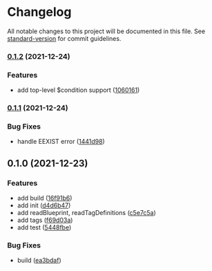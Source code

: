 # Changelog

All notable changes to this project will be documented in this file. See [standard-version](https://github.com/conventional-changelog/standard-version) for commit guidelines.

### [0.1.2](https://github.com/BlackGlory/garland/compare/v0.1.1...v0.1.2) (2021-12-24)


### Features

* add top-level $condition support ([1060161](https://github.com/BlackGlory/garland/commit/10601610a7fcd2e0ecfa18716cc3470935032783))

### [0.1.1](https://github.com/BlackGlory/garland/compare/v0.1.0...v0.1.1) (2021-12-24)


### Bug Fixes

* handle EEXIST error ([1441d98](https://github.com/BlackGlory/garland/commit/1441d98c52f723fe0365bd73b9df896369bedb2b))

## 0.1.0 (2021-12-23)


### Features

* add build ([16f91b6](https://github.com/BlackGlory/garland/commit/16f91b63e554f63a0849132f882c09cb13531e16))
* add init ([d4d6b47](https://github.com/BlackGlory/garland/commit/d4d6b479bd3f960cb1cd6b48f5bea495732e3899))
* add readBlueprint, readTagDefinitions ([c5e7c5a](https://github.com/BlackGlory/garland/commit/c5e7c5aec5d6100dee53e52563b6c1ccda29cc41))
* add tags ([f69d03a](https://github.com/BlackGlory/garland/commit/f69d03a0530862c5b379e9321cba508f9efd32d5))
* add test ([5448fbe](https://github.com/BlackGlory/garland/commit/5448fbe3431a71feb231424bd0ea50fe59198c0d))


### Bug Fixes

* build ([ea3bdaf](https://github.com/BlackGlory/garland/commit/ea3bdaf3ac137e48cd3af0c6a86ad24d618ef672))
